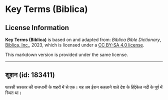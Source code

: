 # Key Terms (Biblica)

## License Information

**Key Terms (Biblica)** is based on and adapted from: _Biblica Bible Dictionary_, [Biblica, Inc.](https://www.biblica.com/), 2023, which is licensed under a [CC BY-SA 4.0 license](https://creativecommons.org/licenses/by-sa/4.0/legalcode.en).

This markdown version is provided under the same license.



--------------------------------

## शूशन (id: 183411)

फारसी सरकार की राजधानी के शहरों में से एक। यह अब ईरान कहलाने वाले देश के हिद्देकेल नदी के पूर्व में स्थित था।



